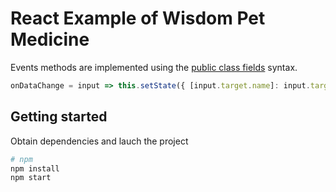 # React Example of Wisdom Pet Medicine #

Events methods are implemented using the [public class fields](https://babeljs.io/docs/plugins/transform-class-properties/) syntax.

```javascript
onDataChange = input => this.setState({ [input.target.name]: input.target.value })
```

## Getting started ##

Obtain dependencies and lauch the project

```sh
# npm
npm install
npm start
```
